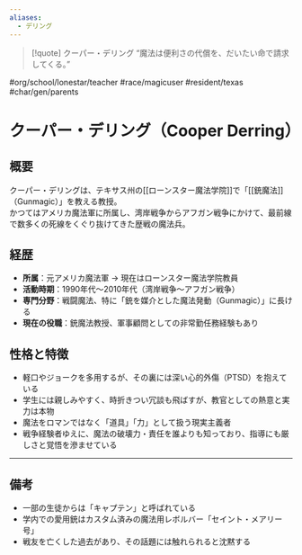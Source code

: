 ```yaml
---
aliases:
  - デリング
---
```

>[!quote] クーパー・デリング
> “魔法は便利さの代償を、だいたい命で請求してくる。”

 #org/school/lonestar/teacher #race/magicuser #resident/texas #char/gen/parents 
# クーパー・デリング（Cooper Derring）

## 概要

クーパー・デリングは、テキサス州の[[ローンスター魔法学院]]で「[[銃魔法]]（Gunmagic）」を教える教授。  
かつてはアメリカ魔法軍に所属し、湾岸戦争からアフガン戦争にかけて、最前線で数多くの死線をくぐり抜けてきた歴戦の魔法兵。

## 経歴

- **所属**：元アメリカ魔法軍 → 現在はローンスター魔法学院教員  
- **活動時期**：1990年代〜2010年代（湾岸戦争〜アフガン戦争）  
- **専門分野**：戦闘魔法、特に「銃を媒介とした魔法発動（Gunmagic）」に長ける  
- **現在の役職**：銃魔法教授、軍事顧問としての非常勤任務経験もあり

## 性格と特徴

- 軽口やジョークを多用するが、その裏には深い心的外傷（PTSD）を抱えている  
- 学生には親しみやすく、時折きつい冗談も飛ばすが、教官としての熱意と実力は本物  
- 魔法をロマンではなく「道具」「力」として扱う現実主義者  
- 戦争経験者ゆえに、魔法の破壊力・責任を誰よりも知っており、指導にも厳しさと覚悟を滲ませている

---

## 備考

- 一部の生徒からは「キャプテン」と呼ばれている  
- 学内での愛用銃はカスタム済みの魔法用レボルバー「セイント・メアリー号」  
- 戦友を亡くした過去があり、その話題には触れられると沈黙する

